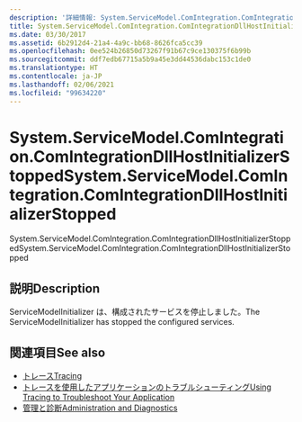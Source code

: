```yaml
---
description: '詳細情報: System.ServiceModel.ComIntegration.ComIntegrationDllHostInitializerStopped'
title: System.ServiceModel.ComIntegration.ComIntegrationDllHostInitializerStopped
ms.date: 03/30/2017
ms.assetid: 6b2912d4-21a4-4a9c-bb68-8626fca5cc39
ms.openlocfilehash: 0ee524b26850d73267f91b67c9ce130375f6b99b
ms.sourcegitcommit: ddf7edb67715a5b9a45e3dd44536dabc153c1de0
ms.translationtype: HT
ms.contentlocale: ja-JP
ms.lasthandoff: 02/06/2021
ms.locfileid: "99634220"
---
```

# <a name="systemservicemodelcomintegrationcomintegrationdllhostinitializerstopped"></a><span data-ttu-id="5af2b-103">System.ServiceModel.ComIntegration.ComIntegrationDllHostInitializerStopped</span><span class="sxs-lookup"><span data-stu-id="5af2b-103">System.ServiceModel.ComIntegration.ComIntegrationDllHostInitializerStopped</span></span>

<span data-ttu-id="5af2b-104">System.ServiceModel.ComIntegration.ComIntegrationDllHostInitializerStopped</span><span class="sxs-lookup"><span data-stu-id="5af2b-104">System.ServiceModel.ComIntegration.ComIntegrationDllHostInitializerStopped</span></span>  
  
## <a name="description"></a><span data-ttu-id="5af2b-105">説明</span><span class="sxs-lookup"><span data-stu-id="5af2b-105">Description</span></span>  

 <span data-ttu-id="5af2b-106">ServiceModelInitializer は、構成されたサービスを停止しました。</span><span class="sxs-lookup"><span data-stu-id="5af2b-106">The ServiceModelInitializer has stopped the configured services.</span></span>  
  
## <a name="see-also"></a><span data-ttu-id="5af2b-107">関連項目</span><span class="sxs-lookup"><span data-stu-id="5af2b-107">See also</span></span>

- [<span data-ttu-id="5af2b-108">トレース</span><span class="sxs-lookup"><span data-stu-id="5af2b-108">Tracing</span></span>](index.md)
- [<span data-ttu-id="5af2b-109">トレースを使用したアプリケーションのトラブルシューティング</span><span class="sxs-lookup"><span data-stu-id="5af2b-109">Using Tracing to Troubleshoot Your Application</span></span>](using-tracing-to-troubleshoot-your-application.md)
- [<span data-ttu-id="5af2b-110">管理と診断</span><span class="sxs-lookup"><span data-stu-id="5af2b-110">Administration and Diagnostics</span></span>](../index.md)

